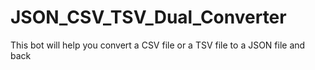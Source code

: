 # JSON_CSV_TSV_Dual_Converter
This bot will help you convert a CSV file or a TSV file to a JSON file and back
